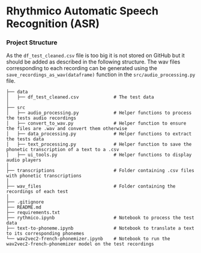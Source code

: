 # Rhythmico Automatic Speech Recognition (ASR)

### Project Structure

As the `df_test_cleaned.csv` file is too big it is not stored on GitHub but it should be added as described in the following structure.
The wav files corresponding to each recording can be generated using the `save_recordings_as_wav(dataframe)` function in the `src/audio_processing.py` file.

```
├── data
│   ├── df_test_cleaned.csv             # The test data
│ 
├── src                         
│   ├── audio_processing.py             # Helper functions to process the tests audio recordings  
│   ├── convert_to_wav.py               # Helper function to ensure the files are .wav and convert them otherwise
│   ├── data_processing.py              # Helper functions to extract the tests data
│   ├── text_processing.py              # Helper function to save the phonetic transcription of a text to a .csv
│   ├── ui_tools.py                     # Helper functions to display audio players
│
├── transcriptions                      # Folder containing .csv files with phonetic transcriptions
│
├── wav_files                           # Folder containing the recordings of each test
│
├── .gitignore
├── README.md
├── requirements.txt
├── rythmico.ipynb                      # Notebook to process the test data
├── text-to-phoneme.ipynb               # Notebook to translate a text to its corresponding phonemes
└── wav2vec2-french-phonemizer.ipynb    # Notebook to run the wav2vec2-french-phonemizer model on the test recordings
```
